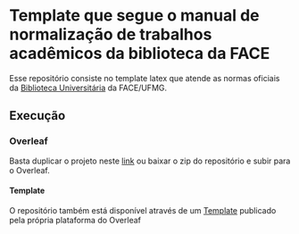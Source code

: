 # Template que segue o manual de normalização de trabalhos acadêmicos da biblioteca da FACE
Esse repositório consiste no template latex que atende as normas oficiais da [Biblioteca Universitária](https://face.ufmg.br/component/phocadownload/category/1-bilioteca.html?download=5:manual-de-normalizacao) da FACE/UFMG.

## Execução

### Overleaf
Basta duplicar o projeto neste [link](https://www.overleaf.com/read/zhsmfnknbtww#489ff2) ou baixar o zip do repositório e subir para o Overleaf.

#### Template
O repositório também está disponível através de um [Template](https://www.overleaf.com/latex/templates/trabalho-academico-face-ufmg/qptjstjrbvhj) publicado pela própria plataforma do Overleaf
